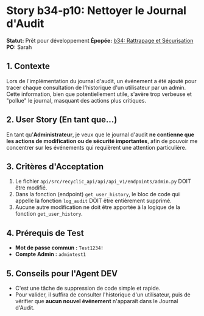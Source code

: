 # Story b34-p10: Nettoyer le Journal d'Audit

**Statut:** Prêt pour développement
**Épopée:** [b34: Rattrapage et Sécurisation](./../epics/epic-b34-rattrapage-securisation.md)
**PO:** Sarah

## 1. Contexte

Lors de l'implémentation du journal d'audit, un événement a été ajouté pour tracer chaque consultation de l'historique d'un utilisateur par un admin. Cette information, bien que potentiellement utile, s'avère trop verbeuse et "pollue" le journal, masquant des actions plus critiques.

## 2. User Story (En tant que...)

En tant qu'**Administrateur**, je veux que le journal d'audit **ne contienne que les actions de modification ou de sécurité importantes**, afin de pouvoir me concentrer sur les événements qui requièrent une attention particulière.

## 3. Critères d'Acceptation

1.  Le fichier `api/src/recyclic_api/api/api_v1/endpoints/admin.py` DOIT être modifié.
2.  Dans la fonction (endpoint) `get_user_history`, le bloc de code qui appelle la fonction `log_audit` DOIT être entièrement supprimé.
3.  Aucune autre modification ne doit être apportée à la logique de la fonction `get_user_history`.

## 4. Prérequis de Test

- **Mot de passe commun :** `Test1234!`
- **Compte Admin :** `admintest1`

## 5. Conseils pour l'Agent DEV

- C'est une tâche de suppression de code simple et rapide.
- Pour valider, il suffira de consulter l'historique d'un utilisateur, puis de vérifier que **aucun nouvel événement** n'apparaît dans le Journal d'Audit.
